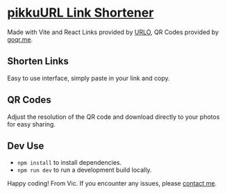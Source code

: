 # [pikkuURL Link Shortener](https://pikkuurl.surge.sh/)
Made with Vite and React
Links provided by [URLO](https://urlo.in/docs/), QR Codes provided by [goqr.me](https://goqr.me/api/).

## Shorten Links
Easy to use interface, simply paste in your link and copy.

## QR Codes
Adjust the resolution of the QR code and download directly to your photos for easy sharing.

## Dev Use
- `npm install` to install dependencies.
- `npm run dev` to run a development build locally.

Happy coding! From Vic.
If you encounter any issues, please [contact me](https://vicontiveros00.github.io/#contact).